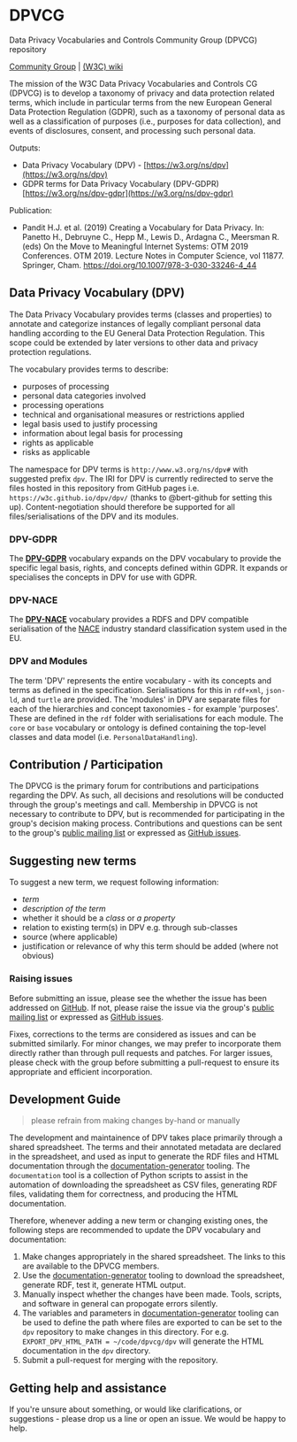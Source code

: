 # DPVCG
Data Privacy Vocabularies and Controls Community Group (DPVCG) repository

[Community Group](https://www.w3.org/community/dpvcg/) | [(W3C) wiki](https://www.w3.org/community/dpvcg/wiki/Main_Page)

The mission of the W3C Data Privacy Vocabularies and Controls CG (DPVCG) is to develop a taxonomy of privacy and data protection related terms, which include in particular terms from the new European General Data Protection Regulation (GDPR), such as a taxonomy of personal data as well as a classification of purposes (i.e., purposes for data collection), and events of disclosures, consent, and processing such personal data.

Outputs:
  * Data Privacy Vocabulary (DPV) - [https://w3.org/ns/dpv](https://w3.org/ns/dpv)
  * GDPR terms for Data Privacy Vocabulary (DPV-GDPR) [https://w3.org/ns/dpv-gdpr](https://w3.org/ns/dpv-gdpr)

Publication: 
 * Pandit H.J. et al. (2019) Creating a Vocabulary for Data Privacy. In:  Panetto H., Debruyne C., Hepp M., Lewis D., Ardagna C., Meersman R.  (eds) On the Move to Meaningful Internet Systems: OTM 2019 Conferences.  OTM 2019. Lecture Notes in Computer Science, vol 11877. Springer, Cham.  https://doi.org/10.1007/978-3-030-33246-4_44

## Data Privacy Vocabulary (DPV)

The Data Privacy Vocabulary provides terms (classes and properties) to annotate and categorize instances of legally compliant personal data handling according to the EU General Data Protection Regulation. This scope could be extended by later versions to other data and privacy protection regulations. 

The vocabulary provides terms to describe:

* purposes of processing
* personal data categories involved
* processing operations
* technical and organisational measures or restrictions applied
* legal basis used to justify processing
* information about legal basis for processing
* rights as applicable
* risks as applicable

The namespace for DPV terms is `http://www.w3.org/ns/dpv#` with suggested prefix `dpv`. The IRI for DPV is currently redirected to serve the files hosted in this repository from GitHub pages i.e. `https://w3c.github.io/dpv/dpv/` (thanks to @bert-github for setting this up). Content-negotiation should therefore be supported for all files/serialisations of the DPV and its modules.

### DPV-GDPR

The [**DPV-GDPR**](https://w3.org/ns/dpv-gdpr) vocabulary expands on the DPV vocabulary to provide the specific legal basis, rights, and concepts defined within GDPR. It expands or specialises the concepts in DPV for use with GDPR.

### DPV-NACE

The [**DPV-NACE**](https://github.com/w3c/dpv/tree/master/dpv-nace) vocabulary provides a RDFS and DPV compatible serialisation of the  [NACE](https://ec.europa.eu/eurostat/ramon/nomenclatures/index.cfm?TargetUrl=LST_NOM_DTL&StrNom=NACE_REV2) industry standard classification system used in the EU.

### DPV and Modules

The term 'DPV' represents the entire vocabulary - with its concepts and terms as defined in the specification. Serialisations for this in `rdf+xml`, `json-ld`, and `turtle` are provided. The 'modules' in DPV are separate files for each of the hierarchies and concept taxonomies - for example 'purposes'. These are defined in the `rdf` folder with serialisations for each module. The `core` or `base` vocabulary or ontology is defined containing the top-level classes and data model (i.e. `PersonalDataHandling`).

## Contribution / Participation

The DPVCG is the primary forum for contributions and participations regarding the DPV. As such, all decisions and resolutions will be conducted through the group's meetings and call. Membership in DPVCG is not necessary to contribute to DPV, but is recommended for participating in the group's decision making process. Contributions and questions can be sent to the group's [public mailing list](https://lists.w3.org/Archives/Public/public-dpvcg/) or expressed as [GitHub issues](https://github.com/dpvcg/dpv/issues). 

## Suggesting new terms

To suggest a new term, we request following information:

* _term_ 
* _description of the term_
* whether it should be a _class_ or _a property_
* relation to existing term(s) in DPV e.g. through sub-classes
* source (where applicable)
* justification or relevance of why this term should be added (where not obvious)

### Raising issues

Before submitting an issue, please see the whether the issue has been addressed on [GitHub](https://github.com/w3c/dpv/issues). If not, please raise the issue via the group's [public mailing list](https://lists.w3.org/Archives/Public/public-dpvcg/) or expressed as [GitHub issues](https://github.com/w3c/dpv/issues). 

Fixes, corrections to the terms are considered as issues and can be submitted similarly. For minor changes, we may prefer to incorporate them directly rather than through pull requests and patches. For larger issues, please check with the group before submitting a pull-request to ensure its appropriate and efficient incorporation.

## Development Guide

> please refrain from making changes by-hand or manually

The development and maintainence of DPV takes place primarily through a shared spreadsheet. The terms and their annotated metadata are declared in the spreadsheet, and used as input to generate the RDF files and HTML documentation through the [documentation-generator](https://github.com/w3c/dpv/tree/master/documentation-generator) tooling. The `documentation` tool is a collection of Python scripts to assist in the automation of downloading the spreadsheet as CSV files, generating RDF files, validating them for correctness, and producing the HTML documentation.

Therefore, whenever adding a new term or changing existing ones, the following steps are recommended to update the DPV vocabulary and documentation:

1. Make changes appropriately in the shared spreadsheet. The links to this are available to the DPVCG members.
2. Use the [documentation-generator](https://github.com/w3c/dpv/tree/master/documentation-generator) tooling to download the spreadsheet, generate RDF, test it, generate HTML output. 
3. Manually inspect whether the changes have been made. Tools, scripts, and software in general can propogate errors silently. 
4. The variables and parameters in  [documentation-generator](https://github.com/w3c/dpv/tree/master/documentation-generator) tooling can be used to define the path where files are exported to can be set to the `dpv` repository to make changes in this directory. For e.g. `EXPORT_DPV_HTML_PATH = ~/code/dpvcg/dpv` will generate the HTML documentation in the `dpv` directory. 
5. Submit a pull-request for merging with the repository.

## Getting help and assistance

If you're unsure about something, or would like clarifications, or suggestions - please drop us a line or open an issue. We would be happy to help.